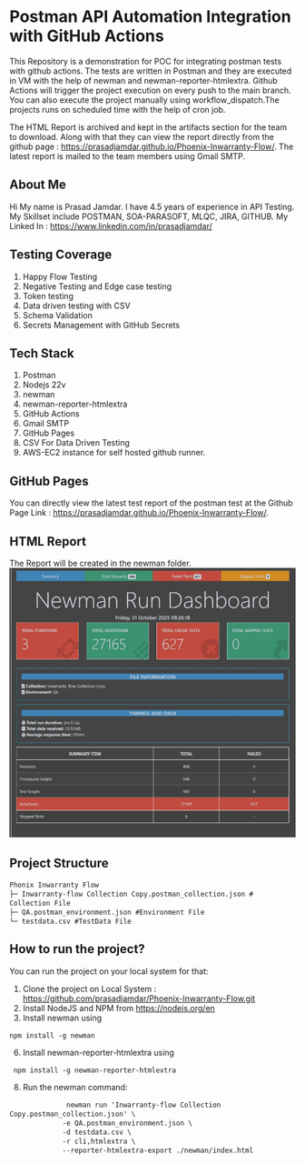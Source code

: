# Postman API Automation Integration with GitHub Actions #

This Repository is a demonstration for POC for integrating postman tests with github actions. The tests are written in Postman and they are executed in VM with the help of newman and newman-reporter-htmlextra. 
Github Actions will trigger the project execution on every push to the main branch. You can also execute the project manually using workflow_dispatch.The projects runs on scheduled time with the help of cron job.

The HTML Report is archived and kept in the artifacts section for the team to download. Along with that they can view the report directly from the github page : https://prasadjamdar.github.io/Phoenix-Inwarranty-Flow/.
The latest report is mailed to the team members using Gmail SMTP.

## About Me ##
Hi My name is Prasad Jamdar. I have 4.5 years of experience in API Testing. My Skillset include POSTMAN, SOA-PARASOFT, MLQC, JIRA, GITHUB.
My Linked In : https://www.linkedin.com/in/prasadjamdar/

## Testing Coverage ##
1. Happy Flow Testing
2. Negative Testing and Edge case testing
3. Token testing
4. Data driven testing with CSV
5. Schema Validation
6. Secrets Management with GitHub Secrets

## Tech Stack ##
1. Postman
2. Nodejs 22v
3. newman
4. newman-reporter-htmlextra
5. GitHub Actions
6. Gmail SMTP
7. GitHub Pages
8. CSV For Data Driven Testing
9. AWS-EC2 instance for self hosted github runner.

## GitHub Pages ##
You can directly view the latest test report of the postman test at the Github Page Link : https://prasadjamdar.github.io/Phoenix-Inwarranty-Flow/.

## HTML Report ##
The Report will be created in the newman folder.
![Postman Report](https://github.com/prasadjamdar/Phoenix-Inwarranty-Flow/blob/static-content/HTML_Report.jpg)

## Project Structure ##

```
Phonix Inwarranty Flow
├─ Inwarranty-flow Collection Copy.postman_collection.json # Collection File
├─ QA.postman_environment.json #Environment File
└─ testdata.csv #TestData File

```

## How to run the project? ##
You can run the project on your local system for that:
1. Clone the project on Local System : https://github.com/prasadjamdar/Phoenix-Inwarranty-Flow.git
2. Install NodeJS and NPM from https://nodejs.org/en
3. Install newman using
```
npm install -g newman
```
6. Install newman-reporter-htmlextra using
```
 npm install -g newman-reporter-htmlextra
 ```
8. Run the newman command:
```
              newman run 'Inwarranty-flow Collection Copy.postman_collection.json' \
             -e QA.postman_environment.json \
             -d testdata.csv \
             -r cli,htmlextra \
             --reporter-htmlextra-export ./newman/index.html
```
